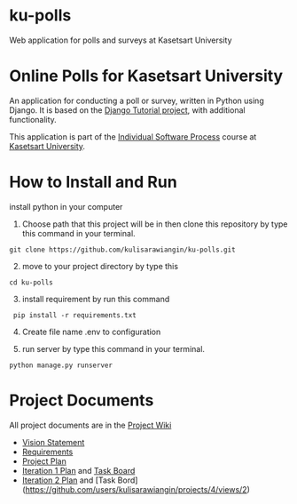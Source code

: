 # ku-polls
Web application for polls and surveys at Kasetsart University
# Online Polls for Kasetsart University
An application for conducting a poll or survey, written in Python using Django. It is based on the [Django Tutorial project](https://docs.djangoproject.com/en/4.1/intro/tutorial01/), with additional functionality.

This application is part of the [Individual Software Process](https://cpske.github.io/ISP/) course at [Kasetsart University](https://ku.ac.th).

# How to Install and Run
install python in your computer

1. Choose path that this project will be in then clone this repository by type this command in your terminal.

  ``` 
  git clone https://github.com/kulisarawiangin/ku-polls.git
  ```
  
2. move to your project directory by type this
  ``` 
  cd ku-polls
  ```
3. install requirement by run this command

 ``` 
  pip install -r requirements.txt
 ```
 
 4. Create file name .env to configuration
 
 5. run server by type this command in your terminal.
 
 ``` 
 python manage.py runserver
 ```

# Project Documents
All project documents are in the [Project Wiki](../../wiki/Home)

* [Vision Statement](../../wiki/Vision-Statement) <br>
* [Requirements](../../wiki/Requirements) <br>
* [Project Plan](../../wiki/Development-Plan) <br>
* [Iteration 1 Plan](../../wiki/Iteration-1-Plan) and [Task Board](https://github.com/users/kulisarawiangin/projects/2/views/2)
* [Iteration 2 Plan](../../wiki/Iteration-2-Plan) and [Task Bord]
(https://github.com/users/kulisarawiangin/projects/4/views/2)
